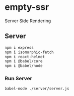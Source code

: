 # empty-ssr
Server Side Rendering

## Server

```bash
npm i express
npm i isomorphic-fetch
npm i react-helmet
npm i @babel/core
npm i @babel/node
```

### Run Server

```bash
babel-node ./server/server.js
```
